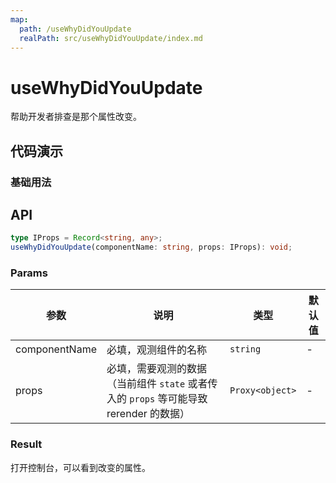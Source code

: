 ```yaml
---
map:
  path: /useWhyDidYouUpdate
  realPath: src/useWhyDidYouUpdate/index.md
---
```


# useWhyDidYouUpdate

帮助开发者排查是那个属性改变。

## 代码演示

### 基础用法

<demo src="./demo/demo.vue"
  language="vue"
  title="基本用法"
  desc="控制台查看打印结果">
</demo>

## API

```typescript
type IProps = Record<string, any>;
useWhyDidYouUpdate(componentName: string, props: IProps): void;
```

### Params

| 参数          | 说明                                                                                   | 类型     | 默认值 |
| ------------- | -------------------------------------------------------------------------------------- | -------- | ------ |
| componentName | 必填，观测组件的名称                                                                   | `string` | -      |
| props         | 必填，需要观测的数据（当前组件 `state` 或者传入的 `props` 等可能导致 rerender 的数据） | `Proxy<object>` | -      |

### Result

打开控制台，可以看到改变的属性。
